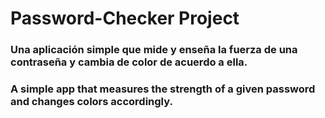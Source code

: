# Password-Checker Project

### Una aplicación simple que mide y enseña la fuerza de una contraseña y cambia de color de acuerdo a ella.
### A simple app that measures the strength of a given password and changes colors accordingly.
